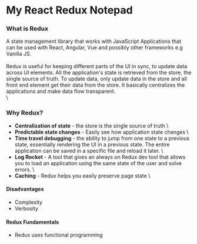 # My React Redux Notepad

### What is Redux 
A state management library that works with JavaScript Applications that can be used with React, Angular, Vue and possibly other frameworks e.g Vanilla JS. 
\
\
Redux is useful for keeping different parts of the UI in sync, to update data across UI elements. All the application's state is retrieved from the store, the single source of truth. To update data, only update data in the store and all front end element get their data from the store. It basically centralizes the applications and make data flow transparent. 
\
\
### Why Redux?
* **Centralization of state** - the store is the single source of truth
\
* **Predictable state changes** - Easily see how application state changes 
\
* **Time travel debugging** - the ability to jump from one state to a previous state, essentially rendering the UI in a previous state. The entire application can be saved in a specific file and reload it later. 
\
* **Log Rocket** - A tool that gives an always on Redux dev tool that allows you to load an application using the same state of the user and solve errors.
\
* **Caching** - Redux helps you easily preserve page state
\

#### Disadvantages 
* Complexity 
* Verbosity 

#### Redux Fundamentals 
* Redux uses functional programming 
